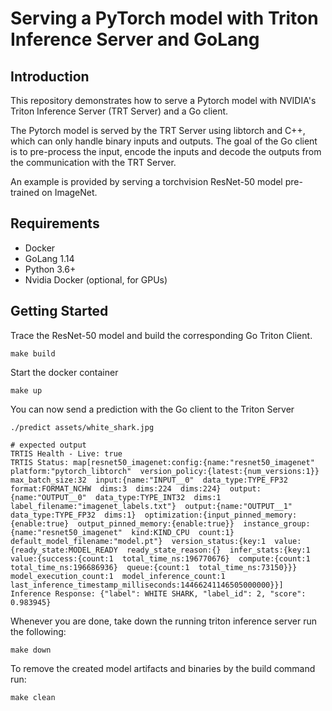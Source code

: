# Serving a PyTorch model with Triton Inference Server and GoLang

## Introduction

This repository demonstrates how to serve a Pytorch model with 
NVIDIA's Triton Inference Server (TRT Server) and a Go client.

The Pytorch model is served by the TRT Server using libtorch and C++, 
which can only handle binary inputs and outputs. 
The goal of the Go client is to pre-process the input, encode the inputs and 
decode the outputs from the communication with the TRT Server.

An example is provided by serving a torchvision ResNet-50 model pre-trained on ImageNet.

## Requirements

- Docker
- GoLang 1.14
- Python 3.6+
- Nvidia Docker (optional, for GPUs)

## Getting Started

Trace the ResNet-50 model and build the corresponding Go Triton Client.
```shell script
make build
``` 

Start the docker container
```shell script
make up
```

You can now send a prediction with the Go client to the Triton Server
```shell script
./predict assets/white_shark.jpg
```
```
# expected output
TRTIS Health - Live: true
TRTIS Status: map[resnet50_imagenet:config:{name:"resnet50_imagenet"  platform:"pytorch_libtorch"  version_policy:{latest:{num_versions:1}}  max_batch_size:32  input:{name:"INPUT__0"  data_type:TYPE_FP32  format:FORMAT_NCHW  dims:3  dims:224  dims:224}  output:{name:"OUTPUT__0"  data_type:TYPE_INT32  dims:1  label_filename:"imagenet_labels.txt"}  output:{name:"OUTPUT__1"  data_type:TYPE_FP32  dims:1}  optimization:{input_pinned_memory:{enable:true}  output_pinned_memory:{enable:true}}  instance_group:{name:"resnet50_imagenet"  kind:KIND_CPU  count:1}  default_model_filename:"model.pt"}  version_status:{key:1  value:{ready_state:MODEL_READY  ready_state_reason:{}  infer_stats:{key:1  value:{success:{count:1  total_time_ns:196770676}  compute:{count:1  total_time_ns:196686936}  queue:{count:1  total_time_ns:73150}}}  model_execution_count:1  model_inference_count:1  last_inference_timestamp_milliseconds:14466241146505000000}}]
Inference Response: {"label": WHITE SHARK, "label_id": 2, "score": 0.983945}
```

Whenever you are done, take down the running triton inference server run the following:
```shell script
make down
```

To remove the created model artifacts and binaries by the build command run:
```shell script
make clean
```

